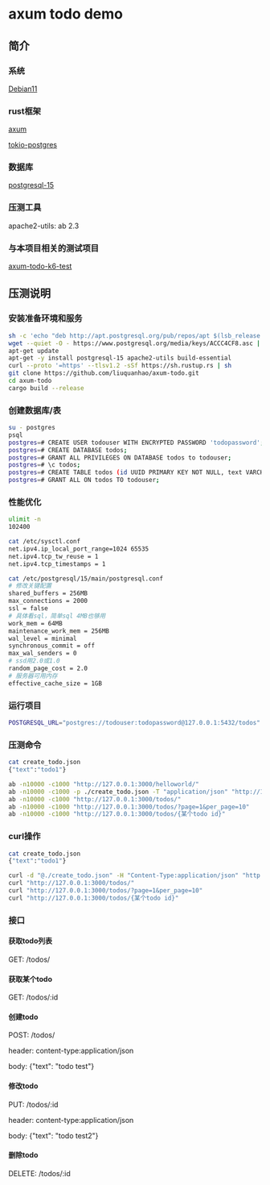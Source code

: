 # axum todo demo

## 简介

### 系统

[Debian11](https://www.debian.org/)

### rust框架

[axum](https://github.com/tokio-rs/axum)

[tokio-postgres](https://crates.io/crates/tokio-postgres)

### 数据库

[postgresql-15](https://www.postgresql.org/)

### 压测工具

apache2-utils: ab 2.3

### 与本项目相关的测试项目

[axum-todo-k6-test](https://github.com/liuquanhao/axum-todo-k6-test)

## 压测说明

### 安装准备环境和服务

```bash
sh -c 'echo "deb http://apt.postgresql.org/pub/repos/apt $(lsb_release -cs)-pgdg main" > /etc/apt/sources.list.d/pgdg.list'
wget --quiet -O - https://www.postgresql.org/media/keys/ACCC4CF8.asc | apt-key add -
apt-get update
apt-get -y install postgresql-15 apache2-utils build-essential
curl --proto '=https' --tlsv1.2 -sSf https://sh.rustup.rs | sh
git clone https://github.com/liuquanhao/axum-todo.git
cd axum-todo
cargo build --release
```

### 创建数据库/表

```bash
su - postgres
psql
postgres=# CREATE USER todouser WITH ENCRYPTED PASSWORD 'todopassword';
postgres=# CREATE DATABASE todos;
postgres=# GRANT ALL PRIVILEGES ON DATABASE todos to todouser;
postgres=# \c todos;
postgres=# CREATE TABLE todos (id UUID PRIMARY KEY NOT NULL, text VARCHAR(255) NOT NULL DEFAULT '', completed BOOLEAN NOT NULL DEFAULT false);
postgres=# GRANT ALL ON todos TO todouser;
```

### 性能优化

```bash
ulimit -n
102400

cat /etc/sysctl.conf
net.ipv4.ip_local_port_range=1024 65535
net.ipv4.tcp_tw_reuse = 1
net.ipv4.tcp_timestamps = 1

cat /etc/postgresql/15/main/postgresql.conf
# 修改关键配置
shared_buffers = 256MB
max_connections = 2000
ssl = false
# 具体看sql，简单sql 4MB也够用
work_mem = 64MB
maintenance_work_mem = 256MB
wal_level = minimal
synchronous_commit = off
max_wal_senders = 0
# ssd用2.0或1.0
random_page_cost = 2.0
# 服务器可用内存
effective_cache_size = 1GB
```

### 运行项目

```bash
POSTGRESQL_URL="postgres://todouser:todopassword@127.0.0.1:5432/todos" ./target/release/axum-todo
```

### 压测命令

```bash
cat create_todo.json 
{"text":"todo1"}

ab -n10000 -c1000 "http://127.0.0.1:3000/helloworld/"
ab -n10000 -c1000 -p ./create_todo.json -T "application/json" "http://127.0.0.1:3000/todos/"
ab -n10000 -c1000 "http://127.0.0.1:3000/todos/"
ab -n10000 -c1000 "http://127.0.0.1:3000/todos/?page=1&per_page=10"
ab -n10000 -c1000 "http://127.0.0.1:3000/todos/{某个todo id}"
```

### curl操作

```bash
cat create_todo.json 
{"text":"todo1"}

curl -d "@./create_todo.json" -H "Content-Type:application/json" "http://127.0.0.1:3000/todos.json"
curl "http://127.0.0.1:3000/todos/"
curl "http://127.0.0.1:3000/todos/?page=1&per_page=10"
curl "http://127.0.0.1:3000/todos/{某个todo id}"
```

### 接口

#### 获取todo列表

GET: /todos/

#### 获取某个todo

GET: /todos/:id

#### 创建todo

POST: /todos/

header: content-type:application/json

body: {"text": "todo test"}

#### 修改todo

PUT: /todos/:id

header: content-type:application/json

body: {"text": "todo test2"}

#### 删除todo

DELETE: /todos/:id
